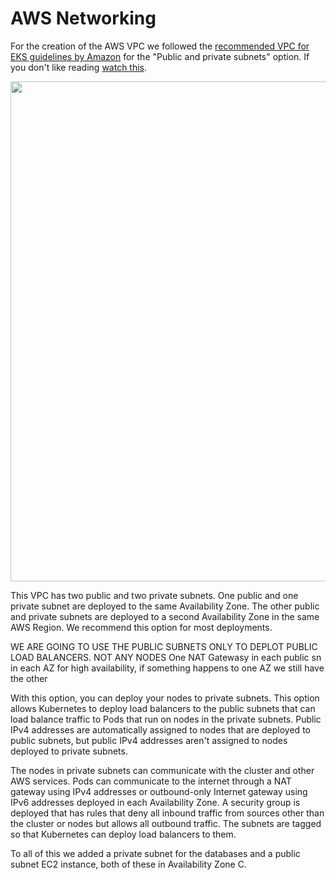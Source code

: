 # AWS Networking 

For the creation of the AWS VPC we followed the [recommended VPC for EKS guidelines by Amazon](https://docs.aws.amazon.com/eks/latest/userguide/creating-a-vpc.html) for the "Public and private subnets" option. If you don't like reading [watch this](https://www.youtube.com/watch?v=nIIxexG7_a8&list=PLiMWaCMwGJXkeBzos8QuUxiYT6j8JYGE5&index=1&ab_channel=AntonPutra).

<p title="Diagram" align="center"> <img img width="800" src="https://i.imgur.com/8WJ03GV.jpg"> </p>

This VPC has two public and two private subnets. One public and one private subnet are deployed to the same Availability Zone. The other public and private subnets are deployed to a second Availability Zone in the same AWS Region. We recommend this option for most deployments.


WE ARE GOING TO USE THE PUBLIC SUBNETS ONLY TO DEPLOT PUBLIC LOAD BALANCERS. NOT ANY NODES
One NAT Gatewasy in each public sn in each AZ for high availability, if something happens to one AZ we still have the other

With this option, you can deploy your nodes to private subnets. This option allows Kubernetes to deploy load balancers to the public subnets that can load balance traffic to Pods that run on nodes in the private subnets. Public IPv4 addresses are automatically assigned to nodes that are deployed to public subnets, but public IPv4 addresses aren't assigned to nodes deployed to private subnets.

The nodes in private subnets can communicate with the cluster and other AWS services. Pods can communicate to the internet through a NAT gateway using IPv4 addresses or outbound-only Internet gateway using IPv6 addresses deployed in each Availability Zone. A security group is deployed that has rules that deny all inbound traffic from sources other than the cluster or nodes but allows all outbound traffic. The subnets are tagged so that Kubernetes can deploy load balancers to them.

To all of this we added a private subnet for the databases and a public subnet EC2 instance, both of these in Availability Zone C.
